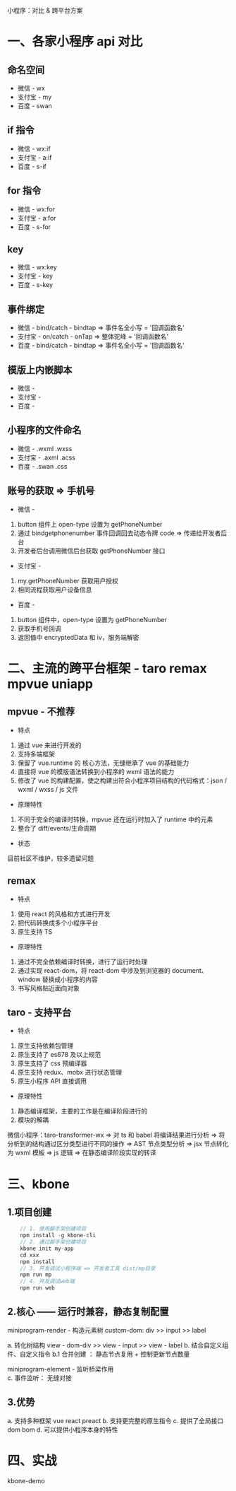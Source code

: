 小程序：对比 & 跨平台方案

# 一、各家小程序 api 对比

## 命名空间

- 微信 - wx
- 支付宝 - my
- 百度 - swan

## if 指令

- 微信 - wx:if
- 支付宝 - a:if
- 百度 - s-if

## for 指令

- 微信 - wx:for
- 支付宝 - a:for
- 百度 - s-for

## key

- 微信 - wx:key
- 支付宝 - key
- 百度 - s-key

## 事件绑定

- 微信 - bind/catch - bindtap => 事件名全小写 = '回调函数名'
- 支付宝 - on/catch - onTap => 整体驼峰 = '回调函数名'
- 百度 - bind/catch - bindtap => 事件名全小写 = '回调函数名'

## 模版上内嵌脚本

- 微信 - <wxs />
- 支付宝 - <import-sjs />
- 百度 - <filter />

## 小程序的文件命名

- 微信 - .wxml .wxss
- 支付宝 - .axml .acss
- 百度 - .swan .css

## 账号的获取 => 手机号

- 微信 -

1. button 组件上 open-type 设置为 getPhoneNumber
2. 通过 bindgetphonenumber 事件回调回去动态令牌 code => 传递给开发者后台
3. 开发者后台调用微信后台获取 getPhoneNumber 接口

- 支付宝 -

1. my.getPhoneNumber 获取用户授权
2. 相同流程获取用户设备信息

- 百度 -

1. button 组件中，open-type 设置为 getPhoneNumber
2. 获取手机号回调
3. 返回值中 encryptedData 和 iv，服务端解密

# 二、主流的跨平台框架 - taro remax mpvue uniapp

## mpvue - 不推荐

- 特点

1. 通过 vue 来进行开发的
2. 支持多端框架
3. 保留了 vue.runtime 的 核心方法，无缝继承了 vue 的基础能力
4. 直接将 vue 的模版语法转换到小程序的 wxml 语法的能力
5. 修改了 vue 的构建配置，使之构建出符合小程序项目结构的代码格式：json / wxml / wxss / js 文件

- 原理特性

1. 不同于完全的编译时转换，mpvue 还在运行时加入了 runtime 中的元素
2. 整合了 diff/events/生命周期

- 状态

目前社区不维护，较多遗留问题

## remax

- 特点

1. 使用 react 的风格和方式进行开发
2. 把代码转换成多个小程序平台
3. 原生支持 TS

- 原理特性

1. 通过不完全依赖编译时转换，进行了运行时处理
2. 通过实现 react-dom，将 react-dom 中涉及到浏览器的 document、window 替换成小程序的内容
3. 书写风格贴近面向对象

## taro - 支持平台

- 特点

1. 原生支持依赖包管理
2. 原生支持了 es678 及以上规范
3. 原生支持了 css 预编译器
4. 原生支持 redux、mobx 进行状态管理
5. 原生小程序 API 直接调用

- 原理特性

1. 静态编译框架，主要的工作是在编译阶段进行的
2. 模块的解耦

微信小程序：taro-transformer-wx => 对 ts 和 babel 将编译结果进行分析
=> 将分析到的结构通过区分类型进行不同的操作 => AST 节点类型分析
=> jsx 节点转化为 wxml 模板 => js 逻辑
=> 在静态编译阶段实现的转译

# 三、kbone

## 1.项目创建

```js
    // 1. 使用脚手架创建项目
    npm install -g kbone-cli
    // 2. 通过脚手架创建项目
    kbone init my-app
    cd xxx
    npm install
    // 3. 开发调试小程序端 => 开发者工具 dist/mp目录
    npm run mp
    // 4. 开发调试web端
    npm run web
```

## 2.核心 —— 运行时兼容，静态复制配置

miniprogram-render - 构造元素树
custom-dom: div >> input >> label

a. 转化树结构
view - dom-div >> view - input >> view - label
b. 结合自定义组件、自定义指令
b.1 合并创建 ： 静态节点复用 + 控制更新节点数量

miniprogram-element - 监听桥梁作用  
c. 事件监听： 无缝对接

## 3.优势

a. 支持多种框架 vue react preact
b. 支持更完整的原生指令
c. 提供了全局接口 dom bom
d. 可以提供小程序本身的特性

# 四、实战

kbone-demo
